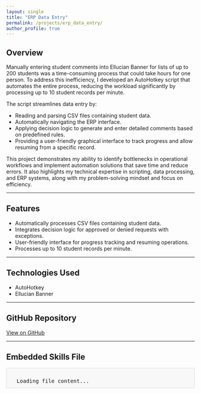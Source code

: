 ```yaml
---
layout: single
title: "ERP Data Entry"
permalink: /projects/erp_data_entry/
author_profile: true
---
```


## Overview

Manually entering student comments into Ellucian Banner for lists of up to 200 students was a time-consuming process that could take hours for one person. To address this inefficiency, I developed an AutoHotkey script that automates the entire process, reducing the workload significantly by processing up to 10 student records per minute.

The script streamlines data entry by:
- Reading and parsing CSV files containing student data.
- Automatically navigating the ERP interface.
- Applying decision logic to generate and enter detailed comments based on predefined rules.
- Providing a user-friendly graphical interface to track progress and allow resuming from a specific record.

This project demonstrates my ability to identify bottlenecks in operational workflows and implement automation solutions that save time and reduce errors. It also highlights my technical expertise in scripting, data processing, and ERP systems, along with my problem-solving mindset and focus on efficiency.

---

## Features

- Automatically processes CSV files containing student data.
- Integrates decision logic for approved or denied requests with exceptions.
- User-friendly interface for progress tracking and resuming operations.
- Processes up to 10 student records per minute.

---

## Technologies Used

- AutoHotkey
- Ellucian Banner

---

## GitHub Repository

[View on GitHub](https://github.com/zekejenkins/Comment-Entry)

---

## Embedded Skills File

<div id="skills-file-content" style="background: #f8f8f8; padding: 10px; border: 1px solid #ddd; font-family: monospace; white-space: pre-wrap; font-size: 0.875rem; overflow-x: auto;">
  Loading file content...
</div>

<script src="https://cdnjs.cloudflare.com/ajax/libs/highlight.js/11.7.0/highlight.min.js"></script>
<link rel="stylesheet" href="https://cdnjs.cloudflare.com/ajax/libs/highlight.js/11.7.0/styles/github.min.css">
<script>
  fetch("https://raw.githubusercontent.com/zekejenkins/davidjenkins/master/_projects/Comment-Entry.md")
    .then(response => response.text())
    .then(text => {
      document.getElementById("skills-file-content").innerHTML = 
        `<pre><code class="yaml">${text}</code></pre>`;
      hljs.highlightAll();
    })
    .catch(error => {
      document.getElementById("skills-file-content").textContent = "Error loading file content.";
      console.error(error);
    });
</script>
